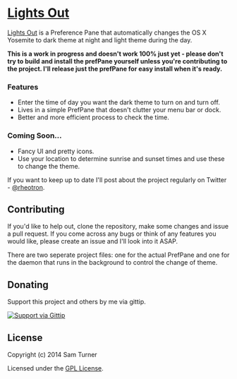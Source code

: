 [Lights Out](http://samturner.github.io/lights-out/)
========================

[Lights Out](http://samturner.github.io/lights-out/) is a Preference Pane that automatically changes the OS X Yosemite to dark theme at night and light theme during the day.

**This is a work in progress and doesn't work 100% just yet - please don't try to build and install the prefPane yourself unless you're contributing to the project. I'll release just the prefPane for easy install when it's ready.**

### Features
- Enter the time of day you want the dark theme to turn on and turn off.
- Lives in a simple PrefPane that doesn't clutter your menu bar or dock.
- Better and more efficient process to check the time.

### Coming Soon...
- Fancy UI and pretty icons.
- Use your location to determine sunrise and sunset times and use these to change the theme.

If you want to keep up to date I'll post about the project regularly on Twitter - [@rheotron](http://twitter.com/rheotron).

## Contributing

If you'd like to help out, clone the repository, make some changes and issue a pull request. If you come across any bugs or think of any features you would like, please create an issue and I'll look into it ASAP.

There are two seperate project files: one for the actual PrefPane and one for the daemon that runs in the background to control the change of theme.

## Donating

Support this project and others by me via gittip.

<a href="https://www.gittip.com/samturner/">
  <img alt="Support via Gittip" src="https://rawgithub.com/twolfson/gittip-badge/0.2.0/dist/gittip.png"/>
</a>

## License

Copyright (c) 2014 Sam Turner

Licensed under the [GPL License](http://choosealicense.com/licenses/gpl-2.0/).
